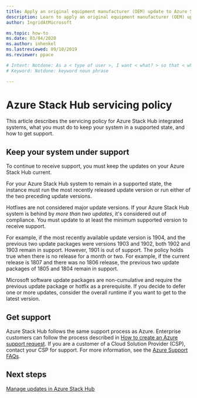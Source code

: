 ```yaml
---
title: Apply an original equipment manufacturer (OEM) update to Azure Stack Hub 
description: Learn to apply an original equipment manufacturer (OEM) update to Azure Stack Hub.
author: IngridAtMicrosoft

ms.topic: how-to
ms.date: 03/04/2020
ms.author: inhenkel
ms.lastreviewed: 09/10/2019
ms.reviewer: ppace

# Intent: Notdone: As a < type of user >, I want < what? > so that < why? >
# Keyword: Notdone: keyword noun phrase

---
```



# Azure Stack Hub servicing policy

This article describes the servicing policy for Azure Stack Hub integrated systems, what you must do to keep your system in a supported state, and how to get support.

## Keep your system under support

To continue to receive support, you must keep the updates on your Azure Stack Hub current.

For your Azure Stack Hub system to remain in a supported state, the instance must run the most recently released update version or run either of the two preceding update versions.

Hotfixes are not considered major update versions. If your Azure Stack Hub system is behind by *more than two updates*, it's considered out of compliance. You must update to at least the minimum supported version to receive support.

For example, if the most recently available update version is 1904, and the previous two update packages were versions 1903 and 1902, both 1902 and 1903 remain in support. However, 1901 is out of support. The policy holds true when there is no release for a month or two. For example, if the current release is 1807 and there was no 1806 release, the previous two update packages of 1805 and 1804 remain in support.

Microsoft software update packages are non-cumulative and require the previous update package or hotfix as a prerequisite. If you decide to defer one or more updates, consider the overall runtime if you want to get to the latest version.

## Get support

Azure Stack Hub follows the same support process as Azure. Enterprise customers can follow the process described in [How to create an Azure support request](https://docs.microsoft.com/azure/azure-supportability/how-to-create-azure-support-request). If you are a customer of a Cloud Solution Provider (CSP), contact your CSP for support. For more information, see the [Azure Support FAQs](https://azure.microsoft.com/support/faq/).

## Next steps

[Manage updates in Azure Stack Hub](azure-stack-updates.md)
